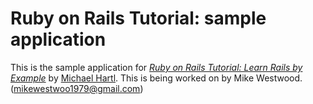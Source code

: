 # Ruby on Rails Tutorial: sample application

This is the sample application for
[*Ruby on Rails Tutorial: Learn Rails by Example*](http://railstutorial.org/)
by [Michael Hartl](http://michaelhartl.com/).
This is being worked on by Mike Westwood. (mikewestwoo1979@gmail.com)